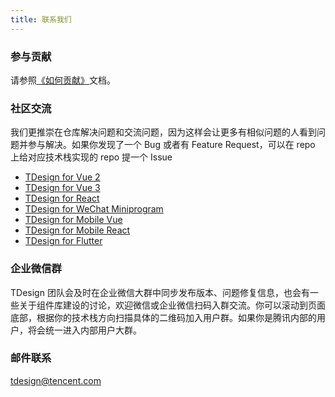 ```yaml
---
title: 联系我们
---
```


### 参与贡献

请参照[《如何贡献》](/about/contributing)文档。

### 社区交流

我们更推崇在仓库解决问题和交流问题，因为这样会让更多有相似问题的人看到问题并参与解决。如果你发现了一个 Bug 或者有 Feature Request，可以在 repo 上给对应技术栈实现的 repo 提一个 Issue

- [TDesign for Vue 2](https://github.com/Tencent/tdesign-vue)
- [TDesign for Vue 3](https://github.com/Tencent/tdesign-vue-next)
- [TDesign for React](https://github.com/Tencent/tdesign-react)
- [TDesign for WeChat Miniprogram](https://github.com/Tencent/tdesign-miniprogram)
- [TDesign for Mobile Vue](https://github.com/Tencent/tdesign-mobile-vue)
- [TDesign for Mobile React](https://github.com/Tencent/tdesign-mobile-react)
- [TDesign for Flutter](https://github.com/Tencent/tdesign-flutter)

### 企业微信群

TDesign 团队会及时在企业微信大群中同步发布版本、问题修复信息，也会有一些关于组件库建设的讨论，欢迎微信或企业微信扫码入群交流。你可以滚动到页面底部，根据你的技术栈方向扫描具体的二维码加入用户群。如果你是腾讯内部的用户，将会统一进入内部用户大群。

### 邮件联系

[tdesign@tencent.com](mailto:tdesign@tencent.com)
